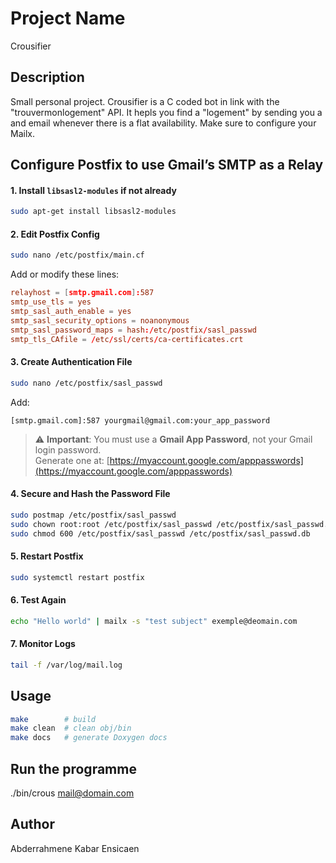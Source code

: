 # Project Name

Crousifier

## Description

Small personal project. Crousifier is a C coded bot in link with the "trouvermonlogement" API. It hepls you find a "logement" by sending you a and email whenever there is a flat availability.
Make sure to configure your Mailx.

## Configure Postfix to use Gmail’s SMTP as a Relay

#### 1. Install `libsasl2-modules` if not already

```bash
sudo apt-get install libsasl2-modules
```

#### 2. Edit Postfix Config

```bash
sudo nano /etc/postfix/main.cf
```

Add or modify these lines:

```conf
relayhost = [smtp.gmail.com]:587
smtp_use_tls = yes
smtp_sasl_auth_enable = yes
smtp_sasl_security_options = noanonymous
smtp_sasl_password_maps = hash:/etc/postfix/sasl_passwd
smtp_tls_CAfile = /etc/ssl/certs/ca-certificates.crt
```

#### 3. Create Authentication File

```bash
sudo nano /etc/postfix/sasl_passwd
```

Add:

```text
[smtp.gmail.com]:587 yourgmail@gmail.com:your_app_password
```

> ⚠️ **Important**: You must use a **Gmail App Password**, not your Gmail login password.  
> Generate one at: [https://myaccount.google.com/apppasswords](https://myaccount.google.com/apppasswords)

#### 4. Secure and Hash the Password File

```bash
sudo postmap /etc/postfix/sasl_passwd
sudo chown root:root /etc/postfix/sasl_passwd /etc/postfix/sasl_passwd.db
sudo chmod 600 /etc/postfix/sasl_passwd /etc/postfix/sasl_passwd.db
```

#### 5. Restart Postfix

```bash
sudo systemctl restart postfix
```

#### 6. Test Again

```bash
echo "Hello world" | mailx -s "test subject" exemple@deomain.com
```

#### 7. Monitor Logs

```bash
tail -f /var/log/mail.log
```

## Usage
```bash
make        # build
make clean  # clean obj/bin
make docs   # generate Doxygen docs
```
## Run the programme
./bin/crous <city> <mail@domain.com>

## Author
Abderrahmene Kabar Ensicaen

